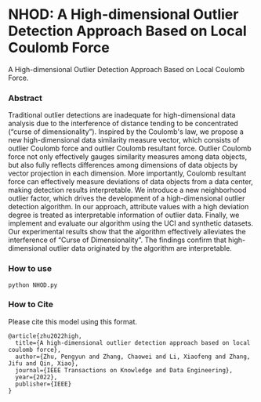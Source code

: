 # NHOD: A High-dimensional Outlier Detection Approach Based on Local Coulomb Force

A High-dimensional Outlier Detection Approach Based on Local Coulomb Force.

### Abstract
Traditional outlier detections are inadequate for high-dimensional data analysis due to the interference of distance tending to be concentrated (“curse of dimensionality”). Inspired by the Coulomb's law, we propose a new high-dimensional data similarity measure vector, which consists of outlier Coulomb force and outlier Coulomb resultant force. Outlier Coulomb force not only effectively gauges similarity measures among data objects, but also fully reflects differences among dimensions of data objects by vector projection in each dimension. More importantly, Coulomb resultant force can effectively measure deviations of data objects from a data center, making detection results interpretable. We introduce a new neighborhood outlier factor, which drives the development of a high-dimensional outlier detection algorithm. In our approach, attribute values with a high deviation degree is treated as interpretable information of outlier data. Finally, we implement and evaluate our algorithm using the UCI and synthetic datasets. Our experimental results show that the algorithm effectively alleviates the interference of “Curse of Dimensionality”. The findings confirm that high-dimensional outlier data originated by the algorithm are interpretable.

### How to use
```
python NHOD.py
```

### How to Cite
Please cite this model using this format.

```
@article{zhu2022high,
  title={A high-dimensional outlier detection approach based on local coulomb force},
  author={Zhu, Pengyun and Zhang, Chaowei and Li, Xiaofeng and Zhang, Jifu and Qin, Xiao},
  journal={IEEE Transactions on Knowledge and Data Engineering},
  year={2022},
  publisher={IEEE}
}
```
